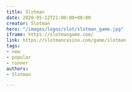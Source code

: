 ```yaml
---
title: Slotman
date: 2020-05-12T21:00:00+00:00
creator: Slotman
hero: "/images/logos/slot/slotman_game.jpg"
iframe: https://slotmangame.com/
link: https://slotmancasino.com/game/slotman
tags:
- new
- popular
- runner
authors:
- Slotman

---
```

